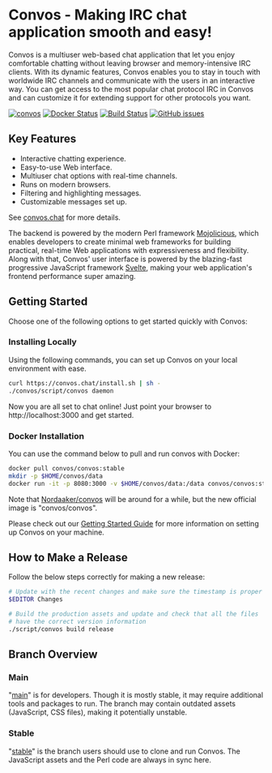 # Convos - Making IRC chat application smooth and easy!

Convos is a multiuser web-based chat application that let you enjoy comfortable chatting without leaving browser and memory-intensive IRC clients. With its dynamic features, Convos enables you to stay in touch with worldwide IRC channels and communicate with the users in an interactive way. You can get access to the most popular chat protocol IRC in Convos and can customize it for extending support for other protocols you want.

[![convos](https://snapcraft.io//convos/badge.svg)](https://snapcraft.io/convos)
[![Docker Status](https://github.com/convos-chat/convos/workflows/Docker%20Image%20CI/badge.svg?branch=main)](https://hub.docker.com/r/convos/convos)
[![Build Status](https://github.com/convos-chat/convos/workflows/Linux%20CI/badge.svg?branch=main)](https://github.com/convos-chat/convos/actions)
[![GitHub issues](https://img.shields.io/github/issues/convos-chat/convos)](https://github.com/convos-chat/convos/issues)


## Key Features

* Interactive chatting experience.
* Easy-to-use Web interface.
* Multiuser chat options with real-time channels.
* Runs on modern browsers.
* Filtering and highlighting messages.
* Customizable messages set up.

See [convos.chat](http://convos.chat) for more details.

The backend is powered by the modern Perl framework [Mojolicious](http://mojolicious.org), which enables developers to create minimal web frameworks for building practical, real-time Web applications with expressiveness and flexibility. Along with that, Convos' user interface is powered by the blazing-fast progressive JavaScript framework [Svelte](https://svelte.dev/), making your web application's frontend performance super amazing.

## Getting Started

Choose one of the following options to get started quickly with Convos:

### Installing Locally

Using the following commands, you can set up Convos on your local environment with ease.

```bash
curl https://convos.chat/install.sh | sh -
./convos/script/convos daemon
```

Now you are all set to chat online! Just point your browser to http://localhost:3000 and get started.

### Docker Installation

You can use the command below to pull and run convos with Docker:

```bash
docker pull convos/convos:stable
mkdir -p $HOME/convos/data
docker run -it -p 8080:3000 -v $HOME/convos/data:/data convos/convos:stable
```

Note that [Nordaaker/convos](hub.docker.com/r/Nordaaker/convos/) will be around for a while, but the new official image is "convos/convos".

Please check out our [Getting Started Guide](https://convos.chat/doc/start) for more information on setting up Convos on your machine.

## How to Make a Release

Follow the below steps correctly for making a new release:

```bash
# Update with the recent changes and make sure the timestamp is proper
$EDITOR Changes

# Build the production assets and update and check that all the files
# have the correct version information
./script/convos build release
```

## Branch Overview

### Main

"[main](https://github.com/convos-chat/convos/tree/main)" is for developers. Though it is mostly stable, it may require additional tools and packages to run. The branch may contain outdated assets (JavaScript, CSS files), making it potentially unstable.

### Stable

"[stable](https://github.com/convos-chat/convos/tree/stable)" is the branch users should use to clone and run Convos. The JavaScript assets and the Perl code are always in sync here.
